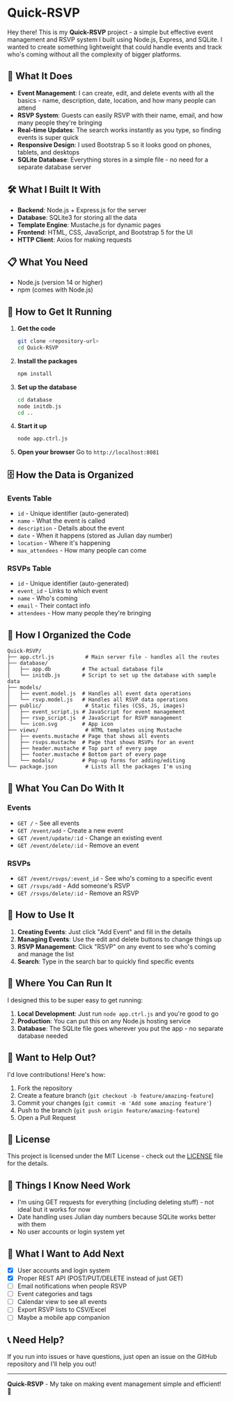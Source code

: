 # Quick-RSVP

Hey there! This is my **Quick-RSVP** project - a simple but effective event management and RSVP system I built using Node.js, Express, and SQLite. I wanted to create something lightweight that could handle events and track who's coming without all the complexity of bigger platforms.

## 🚀 What It Does

- **Event Management**: I can create, edit, and delete events with all the basics - name, description, date, location, and how many people can attend
- **RSVP System**: Guests can easily RSVP with their name, email, and how many people they're bringing
- **Real-time Updates**: The search works instantly as you type, so finding events is super quick
- **Responsive Design**: I used Bootstrap 5 so it looks good on phones, tablets, and desktops
- **SQLite Database**: Everything stores in a simple file - no need for a separate database server

## 🛠️ What I Built It With

- **Backend**: Node.js + Express.js for the server
- **Database**: SQLite3 for storing all the data
- **Template Engine**: Mustache.js for dynamic pages
- **Frontend**: HTML, CSS, JavaScript, and Bootstrap 5 for the UI
- **HTTP Client**: Axios for making requests

## 📋 What You Need

- Node.js (version 14 or higher)
- npm (comes with Node.js)

## 🚀 How to Get It Running

1. **Get the code**
   ```bash
   git clone <repository-url>
   cd Quick-RSVP
   ```

2. **Install the packages**
   ```bash
   npm install
   ```

3. **Set up the database**
   ```bash
   cd database
   node initdb.js
   cd ..
   ```

4. **Start it up**
   ```bash
   node app.ctrl.js
   ```

5. **Open your browser**
   Go to `http://localhost:8081`

## 🗄️ How the Data is Organized

### Events Table
- `id` - Unique identifier (auto-generated)
- `name` - What the event is called
- `description` - Details about the event
- `date` - When it happens (stored as Julian day number)
- `location` - Where it's happening
- `max_attendees` - How many people can come

### RSVPs Table
- `id` - Unique identifier (auto-generated)
- `event_id` - Links to which event
- `name` - Who's coming
- `email` - Their contact info
- `attendees` - How many people they're bringing

## 📁 How I Organized the Code

```
Quick-RSVP/
├── app.ctrl.js          # Main server file - handles all the routes
├── database/
│   ├── app.db          # The actual database file
│   └── initdb.js       # Script to set up the database with sample data
├── models/
│   ├── event.model.js  # Handles all event data operations
│   └── rsvp.model.js   # Handles all RSVP data operations
├── public/              # Static files (CSS, JS, images)
│   ├── event_script.js # JavaScript for event management
│   ├── rsvp_script.js  # JavaScript for RSVP management
│   └── icon.svg        # App icon
├── views/               # HTML templates using Mustache
│   ├── events.mustache # Page that shows all events
│   ├── rsvps.mustache  # Page that shows RSVPs for an event
│   ├── header.mustache # Top part of every page
│   ├── footer.mustache # Bottom part of every page
│   └── modals/         # Pop-up forms for adding/editing
└── package.json         # Lists all the packages I'm using
```

## 🔧 What You Can Do With It

### Events
- `GET /` - See all events
- `GET /event/add` - Create a new event
- `GET /event/update/:id` - Change an existing event
- `GET /event/delete/:id` - Remove an event

### RSVPs
- `GET /event/rsvps/:event_id` - See who's coming to a specific event
- `GET /rsvps/add` - Add someone's RSVP
- `GET /rsvps/delete/:id` - Remove an RSVP

## 🎯 How to Use It

1. **Creating Events**: Just click "Add Event" and fill in the details
2. **Managing Events**: Use the edit and delete buttons to change things up
3. **RSVP Management**: Click "RSVP" on any event to see who's coming and manage the list
4. **Search**: Type in the search bar to quickly find specific events

## 🚀 Where You Can Run It

I designed this to be super easy to get running:

1. **Local Development**: Just run `node app.ctrl.js` and you're good to go
2. **Production**: You can put this on any Node.js hosting service
3. **Database**: The SQLite file goes wherever you put the app - no separate database needed

## 🤝 Want to Help Out?

I'd love contributions! Here's how:

1. Fork the repository
2. Create a feature branch (`git checkout -b feature/amazing-feature`)
3. Commit your changes (`git commit -m 'Add some amazing feature'`)
4. Push to the branch (`git push origin feature/amazing-feature`)
5. Open a Pull Request

## 📝 License

This project is licensed under the MIT License - check out the [LICENSE](LICENSE) file for the details.

## 🐛 Things I Know Need Work

- I'm using GET requests for everything (including deleting stuff) - not ideal but it works for now
- Date handling uses Julian day numbers because SQLite works better with them
- No user accounts or login system yet

## 🔮 What I Want to Add Next

- [x] User accounts and login system
- [x] Proper REST API (POST/PUT/DELETE instead of just GET)
- [ ] Email notifications when people RSVP
- [ ] Event categories and tags
- [ ] Calendar view to see all events
- [ ] Export RSVP lists to CSV/Excel
- [ ] Maybe a mobile app companion

## 📞 Need Help?

If you run into issues or have questions, just open an issue on the GitHub repository and I'll help you out!

---

**Quick-RSVP** - My take on making event management simple and efficient! 🎉
